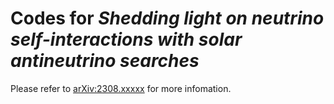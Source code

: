 <!--
 Copyright (c) 2023 Quan-feng WU <wuquanfeng@ihep.ac.cn> and Xun-Jie Xu <xuxj@ihep.ac.cn>
 
 This software is released under the MIT License.
 https://opensource.org/licenses/MIT
-->

# Codes for _Shedding light on neutrino self-interactions with solar antineutrino searches_

Please refer to [arXiv:2308.xxxxx](https://arxiv.org/abs/2308.xxxxx) for more infomation.

